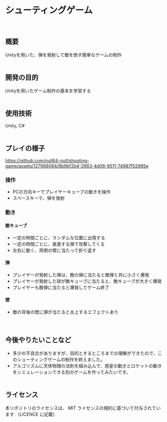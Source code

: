 # シューティングゲーム
<br>

## 概要
Unityを用いた、弾を発射して敵を倒す簡単なゲームの制作
<br><br>

## 開発の目的
Unityを用いたゲーム制作の基本を学習する
<br><br>

## 使用技術
Unity, C#
<br><br>

## プレイの様子
https://github.com/null64-null/shooting-game/assets/127968084/8b9bf2b4-2663-4d08-9511-74987f52985e

### 操作
- PCの方向キーでプレイヤーキューブの動きを操作
- スペースキーで、弾を発射

### 動き
#### 敵キューブ
- 一定の時間ごとに、ランダムな位置に出現する
- 一定の時間ごとに、直進する弾で攻撃してくる
- 左右に動く、両側の壁に当たって折り返す
  
#### 弾
- プレイヤーが発射した弾は、敵の弾に当たると敵弾と共に小さく爆発
- プレイヤーが発射した球が敵キューブに当たると、敵キューブが大きく爆発
- プレイヤーも敵弾に当たると爆発してゲーム終了

#### 壁
- 敵の背後の壁に弾が当たると炎上するエフェクトあり
<br><br><br>

## 今後やりたいことなど
- 多少の不具合がありますが、目的とするところまでの理解ができたので、このシューティングゲームの制作を終えました。
- アルゴリズムに天体物理の法則を組み込んで、惑星の動きとロケットの動きをシミュレーションできる別のゲームを作ってみたいです。
<br><br>

## ライセンス
本リポジトリのライセンスは、 MIT ライセンスの規約に基づいて付与されています
（LICENCE に記載）

